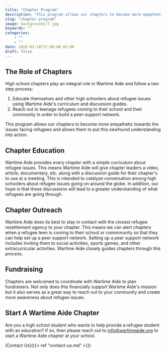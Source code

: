 ```yaml
---
title: "Chapter Program"
description: "This program allows our chapters to become more empathetic towards the issues facing refugees and allows them to put this newfound understanding into action."
slug: "chapter-program"
image: backgrounds/7.jpg
keywords: ""
categories: 
    - ""
    - ""
date: 2020-03-18T17:00:00-05:00
draft: false
---
```


## The Role of Chapters
High school chapters play an integral role in Wartime Aide and follow a two step process:

1. Educate themselves and other high schoolers about refugee issues using Wartime Aide's curriculum and discussion guides.
2. Reach out to teenage refugees coming to their school and their community in order to build a peer-support network.

This program allows our chapters to become more empathetic towards the issues facing refugees and allows them to put this newfound understanding into action.

## Chapter Education
Wartime Aide provides every chapter with a simple curriculum about refugee issues. This means Wartime Aide will give chapter leaders a video, article, documentary, etc. along with a discussion guide for their chapter's to use at a meeting. This is intended to catalyze conversation among high schoolers about refugee issues going on around the globe. In addition, our hope is that these discussions will lead to a greater understanding of what refugees are going through.

## Chapter Outreach
Wartime Aide does its best to stay in contact with the closest refugee resettlement agency to your chapter. This means we can alert chapters when a refugee teen is coming to their school or commmunity so that they can help set up a peer support network. Setting up a peer support network includes inviting them to social activities, sports games, and other extracurricular activities. Wartime Aide closely guides chapters through this process.

## Fundraising 
Chapters are welcomed to coordinate with Wartime Aide to plan fundraisers. Not only does this financially support Wartime Aide's mission but it also serves as a great way to reach out to your community and create more awareness about refugee issues.

## Start A Wartime Aide Chapter
Are you a high school student who wants to help provide a refugee student with an education? If so, then please reach out to info@wartimeaide.org to start a Wartime Aide chapter at your school.

[Contact Us]({{< ref "contact-us.md" >}})